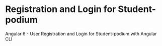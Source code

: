 # Registration and Login for Student-podium

Angular 6 - User Registration and Login for Student-podium with Angular CLI


